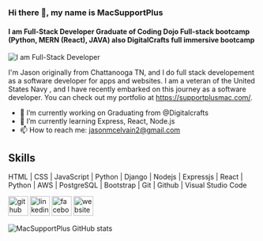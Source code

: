 ### Hi there 👋, my name is MacSupportPlus
#### I am Full-Stack Developer Graduate of Coding Dojo Full-stack bootcamp (Python, MERN (React), JAVA) also DigitalCrafts full immersive bootcamp 
![I am Full-Stack Developer](https://scontent.fhou1-1.fna.fbcdn.net/v/t1.18169-9/21462752_10212635763381849_6953151773003669402_n.jpg?_nc_cat=100&ccb=1-3&_nc_sid=8bfeb9&_nc_ohc=XC03HEM-1l4AX_IxlfO&tn=St7bXoJ2pXGSHC5O&_nc_ht=scontent.fhou1-1.fna&oh=0807470709f1c55e0f76e99d9e2a1deb&oe=60CFFA75)

I'm Jason originally from Chattanooga TN, and I do full stack developement as a software developer for apps and websites. I am a veteran of the United States Navy , and I have recently embarked on this journey as a software developer. You can check out my portfolio at https://supportplusmac.com/.


- 🔭 I’m currently working on Graduating from @Digitalcrafts 
- 🌱 I’m currently learning Express, React, Node.js 
- 📫 How to reach me: jasonmcelvain2@gmail.com 
## Skills 

 HTML | CSS | JavaScript | Python | Django | Nodejs | Expressjs | React | Python | AWS | PostgreSQL | Bootstrap | Git | Github | Visual Studio Code

[<img src='https://cdn.jsdelivr.net/npm/simple-icons@3.0.1/icons/github.svg' alt='github' height='40'>](https://github.com/https://github.com/MacSupportPlus)  [<img src='https://cdn.jsdelivr.net/npm/simple-icons@3.0.1/icons/linkedin.svg' alt='linkedin' height='40'>](https://www.linkedin.com/in/https://www.linkedin.com/in/jason-mcelvain-756772183//)  [<img src='https://cdn.jsdelivr.net/npm/simple-icons@3.0.1/icons/facebook.svg' alt='facebook' height='40'>](https://www.facebook.com/https://www.facebook.com/jmcelvain2)  [<img src='https://cdn.jsdelivr.net/npm/simple-icons@3.0.1/icons/icloud.svg' alt='website' height='40'>](https://supportplusmac.com/)  





![MacSupportPlus GitHub stats](https://github-readme-stats.vercel.app/api?username=macsupportplus&theme=dark&show_icons=true)








